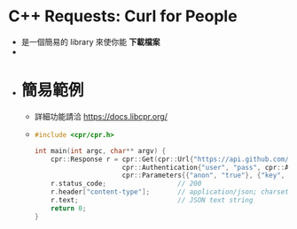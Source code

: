 # **C++ R**equests: Curl for People
- 是一個簡易的 library 來使你能 **下載檔案**
-
- # 簡易範例
	- 詳細功能請洽 https://docs.libcpr.org/
	- ```cpp 
	  #include <cpr/cpr.h>
	  
	  int main(int argc, char** argv) {
	      cpr::Response r = cpr::Get(cpr::Url{"https://api.github.com/repos/whoshuu/cpr/contributors"},
	                        cpr::Authentication{"user", "pass", cpr::AuthMode::BASIC},
	                        cpr::Parameters{{"anon", "true"}, {"key", "value"}});
	      r.status_code;                  // 200
	      r.header["content-type"];       // application/json; charset=utf-8
	      r.text;                         // JSON text string
	      return 0;
	  }
	  ```